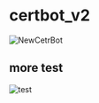 # certbot_v2

![NewCetrBot](https://user-images.githubusercontent.com/100894372/201576251-481fbe41-35b1-439b-88b6-c568c6637a19.svg)

## more test


![test](https://user-images.githubusercontent.com/100894372/201601547-79319da9-05fa-4dc0-9311-1ad55fbc4afa.svg)
